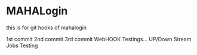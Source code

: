 # MAHALogin
this is for git hooks  of mahalogin

1st commit
2nd commit
3rd commit
WebHOOK Testings...
UP/Down Stream Jobs Testing
